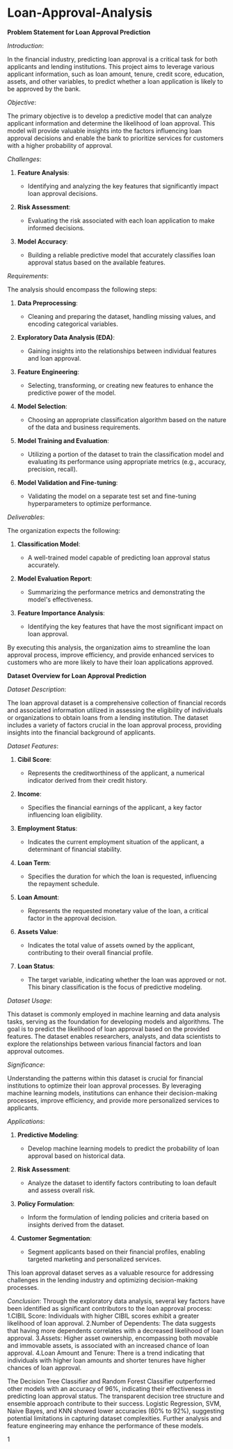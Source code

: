 # Loan-Approval-Analysis
**Problem Statement for Loan Approval Prediction**

*Introduction*:

In the financial industry, predicting loan approval is a critical task for both applicants and lending institutions. This project aims to leverage various applicant information, such as loan amount, tenure, credit score, education, assets, and other variables, to predict whether a loan application is likely to be approved by the bank.

*Objective*:

The primary objective is to develop a predictive model that can analyze applicant information and determine the likelihood of loan approval. This model will provide valuable insights into the factors influencing loan approval decisions and enable the bank to prioritize services for customers with a higher probability of approval.

*Challenges*:

1. **Feature Analysis**:
   - Identifying and analyzing the key features that significantly impact loan approval decisions.

2. **Risk Assessment**:
   - Evaluating the risk associated with each loan application to make informed decisions.

3. **Model Accuracy**:
   - Building a reliable predictive model that accurately classifies loan approval status based on the available features.

*Requirements*:

The analysis should encompass the following steps:

1. **Data Preprocessing**:
   - Cleaning and preparing the dataset, handling missing values, and encoding categorical variables.

2. **Exploratory Data Analysis (EDA)**:
   - Gaining insights into the relationships between individual features and loan approval.

3. **Feature Engineering**:
   - Selecting, transforming, or creating new features to enhance the predictive power of the model.

4. **Model Selection**:
   - Choosing an appropriate classification algorithm based on the nature of the data and business requirements.

5. **Model Training and Evaluation**:
   - Utilizing a portion of the dataset to train the classification model and evaluating its performance using appropriate metrics (e.g., accuracy, precision, recall).

6. **Model Validation and Fine-tuning**:
   - Validating the model on a separate test set and fine-tuning hyperparameters to optimize performance.

*Deliverables*:

The organization expects the following:

1. **Classification Model**:
   - A well-trained model capable of predicting loan approval status accurately.

2. **Model Evaluation Report**:
   - Summarizing the performance metrics and demonstrating the model's effectiveness.

3. **Feature Importance Analysis**:
   - Identifying the key features that have the most significant impact on loan approval.

By executing this analysis, the organization aims to streamline the loan approval process, improve efficiency, and provide enhanced services to customers who are more likely to have their loan applications approved.



**Dataset Overview for Loan Approval Prediction**

*Dataset Description*:

The loan approval dataset is a comprehensive collection of financial records and associated information utilized in assessing the eligibility of individuals or organizations to obtain loans from a lending institution. The dataset includes a variety of factors crucial in the loan approval process, providing insights into the financial background of applicants.

*Dataset Features*:

1. **Cibil Score**:
   - Represents the creditworthiness of the applicant, a numerical indicator derived from their credit history.

2. **Income**:
   - Specifies the financial earnings of the applicant, a key factor influencing loan eligibility.

3. **Employment Status**:
   - Indicates the current employment situation of the applicant, a determinant of financial stability.

4. **Loan Term**:
   - Specifies the duration for which the loan is requested, influencing the repayment schedule.

5. **Loan Amount**:
   - Represents the requested monetary value of the loan, a critical factor in the approval decision.

6. **Assets Value**:
   - Indicates the total value of assets owned by the applicant, contributing to their overall financial profile.

7. **Loan Status**:
   - The target variable, indicating whether the loan was approved or not. This binary classification is the focus of predictive modeling.

*Dataset Usage*:

This dataset is commonly employed in machine learning and data analysis tasks, serving as the foundation for developing models and algorithms. The goal is to predict the likelihood of loan approval based on the provided features. The dataset enables researchers, analysts, and data scientists to explore the relationships between various financial factors and loan approval outcomes.

*Significance*:

Understanding the patterns within this dataset is crucial for financial institutions to optimize their loan approval processes. By leveraging machine learning models, institutions can enhance their decision-making processes, improve efficiency, and provide more personalized services to applicants.

*Applications*:

1. **Predictive Modeling**:
   - Develop machine learning models to predict the probability of loan approval based on historical data.

2. **Risk Assessment**:
   - Analyze the dataset to identify factors contributing to loan default and assess overall risk.

3. **Policy Formulation**:
   - Inform the formulation of lending policies and criteria based on insights derived from the dataset.

4. **Customer Segmentation**:
   - Segment applicants based on their financial profiles, enabling targeted marketing and personalized services.

This loan approval dataset serves as a valuable resource for addressing challenges in the lending industry and optimizing decision-making processes.



*Conclusion*:
Through the exploratory data analysis, several key factors have been identified as significant contributors to the loan approval process:
1.CIBIL Score: Individuals with higher CIBIL scores exhibit a greater likelihood of loan approval.
2.Number of Dependents: The data suggests that having more dependents correlates with a decreased likelihood of loan approval.
3.Assets: Higher asset ownership, encompassing both movable and immovable assets, is associated with an increased chance of loan approval.
4.Loan Amount and Tenure: There is a trend indicating that individuals with higher loan amounts and shorter tenures have higher chances of loan approval.

The Decision Tree Classifier and Random Forest Classifier outperformed other models with an accuracy of 96%, indicating their effectiveness in predicting loan approval status. The transparent decision tree structure and ensemble approach contribute to their success. Logistic Regression, SVM, Naive Bayes, and KNN showed lower accuracies (60% to 92%), suggesting potential limitations in capturing dataset complexities. Further analysis and feature engineering may enhance the performance of these models.

1
​
